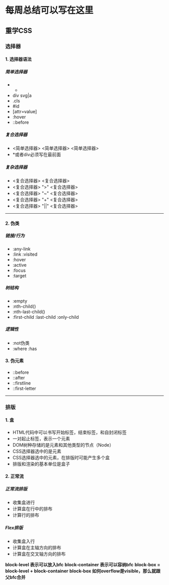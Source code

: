 # 每周总结可以写在这里
## 重学CSS

### 选择器

#### 1. 选择器语法

##### 简单选择器

- *
- div svg|a
- .cls
- #id
- [attr=value]
- :hover
- ::before

##### 复合选择器

- <简单选择器> <简单选择器> <简单选择器> 
- *或者div必须写在最前面

##### 复杂选择器

- <复合选择器> <sp> <复合选择器>
- <复合选择器> ">" <复合选择器>
- <复合选择器> "~" <复合选择器>
- <复合选择器> "+" <复合选择器>
- <复合选择器> "||" <复合选择器>

---

#### 2. 伪类

##### 链接/行为

- :any-link
- :link :visited
- :hover
- :active
- :focus
- :target

##### 树结构

- :empty
- :nth-child()
- :nth-last-child()
- :first-child :last-child :only-child

##### 逻辑性

- :not伪类
- :where :has

#### 3. 伪元素

- ::before
- ::after
- ::firstline
- ::first-letter

--- 

### 排版

#### 1. 盒

- HTML代码中可以书写开始标签，结束标签，和自封闭标签
- 一对起止标签，表示一个元素
- DOM树种存储的是元素和其他类型的节点（Node）
- CSS选择器选中的是元素
- CSS选择器选中的元素，在排版时可能产生多个盒
- 排版和渲染的基本单位是盒子

#### 2. 正常流

##### 正常流排版

- 收集盒进行
- 计算盒在行中的排布
- 计算行的排布

##### Flex排版

- 收集盒入行
- 计算盒在主轴方向的排布
- 计算盒在交叉轴方向的排布

**block-level 表示可以放入bfc**
**block-container 表示可以容纳bfc**
**block-box = block-level + block-container**
**block-box 如何overflow是visible，那么就跟父bfc合并**
